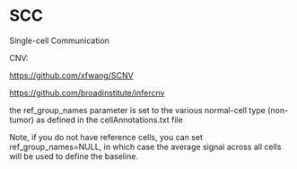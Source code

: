 # SCC
Single-cell Communication




CNV:

https://github.com/xfwang/SCNV

https://github.com/broadinstitute/infercnv

the ref_group_names parameter is set to the various normal-cell type (non-tumor) as defined in the cellAnnotations.txt file

Note, if you do not have reference cells, you can set ref_group_names=NULL, in which case the average signal across all cells will be used to define the baseline.
